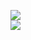 [![](https://img.shields.io/badge/Made%20With-Github%20Spray-lightgrey.svg?style=for-the-badge&logo=github)](https://github.com/Annihil/github-spray#14820)  
[![](https://i.imgur.com/2DrTn0Z.gif)](https://github.com/Annihil/github-spray)
